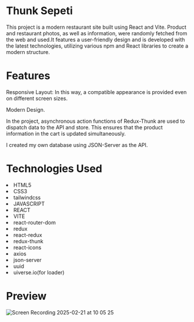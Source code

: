 <h1>Thunk Sepeti</h1>
  
<p>This project is a modern restaurant site built using React and Vite. Product and restaurant photos, as well as information, were randomly fetched from the web and used.It features a user-friendly design and is developed with the latest technologies, utilizing various npm and React libraries to create a modern structure.</p>

<h1>Features</h1>

<p>Responsive Layout: In this way, a compatible appearance is provided even on different screen sizes.</p>
<p>Modern Design.</p>
<p>In the project, asynchronous action functions of Redux-Thunk are used to dispatch data to the API and store. This ensures that the product information in the cart is updated simultaneously.</p>
<p>I created my own database using JSON-Server as the API.</p>

<h1>Technologies Used</h1>

<li>HTML5</li>
<li>CSS3</li>
<li>tailwindcss</li>
<li>JAVASCRIPT</li>
<li>REACT</li>
<li>VITE</li>
<li>react-router-dom</li>
<li>redux</li>
<li>react-redux</li>
<li>redux-thunk</li>
<li>react-icons</li>
<li>axios</li>
<li>json-server</li>
<li>uuid</li>
<li>uiverse.io(for loader)</li>

<h1>Preview</h1>

![Screen Recording 2025-02-21 at 10 05 25](https://github.com/user-attachments/assets/a8087fcb-9044-4646-af36-91417191cfe9)
